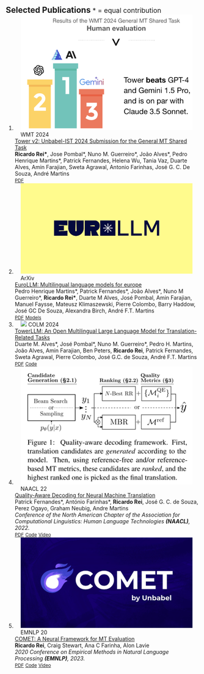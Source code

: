 <h2 id="publications" style="margin: 2px 0px -15px;">
  Selected Publications <small style="font-weight: normal;">* = equal contribution</small>
</h2>

<div class="publications">
<ol class="bibliography">
<li>
<div class="pub-row">
  <div class="col-sm-3 abbr" style="position: relative;padding-right: 15px;padding-left: 15px;">
    <img src="assets/img/Tower-WMT.png" class="teaser img-fluid z-depth-1">
    <abbr class="badge">WMT 2024</abbr>
  </div>

  <div class="col-sm-9" style="position: relative;width: 100%;">
    <div class="title"><a href="https://aclanthology.org/2024.wmt-1.12/">Tower v2: Unbabel-IST 2024 Submission for the General MT Shared Task </a></div>
    <div class="author"><strong>Ricardo Rei*</strong>, Jose Pombal*, Nuno M. Guerreiro*, João Alves*, Pedro Henrique Martins*, Patrick Fernandes, Helena Wu, Tania Vaz, Duarte Alves, Amin Farajian, Sweta Agrawal, Antonio Farinhas, José G. C. De Souza, André Martins</div>
    <div class="links">
      <a href="https://aclanthology.org/2024.wmt-1.12.pdf" class="btn btn-sm z-depth-0" role="button" target="_blank" style="font-size:12px;">PDF</a>
    </div>
  </div>
</div>
</li>

<li>
<div class="pub-row">
  <div class="col-sm-3 abbr" style="position: relative;padding-right: 15px;padding-left: 15px;">
    <img src="assets/img/EuroLLM.jpeg" class="teaser img-fluid z-depth-1">
    <abbr class="badge">ArXiv</abbr>
  </div>

  <div class="col-sm-9" style="position: relative;width: 100%;">
    <div class="title"><a href="https://huggingface.co/blog/eurollm-team/eurollm-9b">EuroLLM: Multilingual language models for europe </a></div>
    <div class="author">Pedro Henrique Martins*, Patrick Fernandes*, João Alves*, Nuno M Guerreiro*, <strong>Ricardo Rei*</strong>, Duarte M Alves, José Pombal, Amin Farajian, Manuel Faysse, Mateusz Klimaszewski, Pierre Colombo, Barry Haddow, José GC De Souza, Alexandra Birch, André F.T. Martins</div>
    <div class="links">
      <a href="https://arxiv.org/pdf/2409.16235" class="btn btn-sm z-depth-0" role="button" target="_blank" style="font-size:12px;">PDF</a>
      <a href="https://huggingface.co/collections/utter-project/eurollm-66b2bd5402f755e41c5d9c6d" class="btn btn-sm z-depth-0" role="button" target="_blank" style="font-size:12px;">Models</a>
    </div>
  </div>
</div>
</li>

<li>
<div class="pub-row">
  <div class="col-sm-3 abbr" style="position: relative;padding-right: 15px;padding-left: 15px;">
    <img src="https://media.licdn.com/dms/image/D4E10AQHY4ki8ljwhgA/image-shrink_800/0/1707757977755?e=2147483647&v=beta&t=qx0nkZcwq7pdjC1yOfv1FzPlzmOiI8iGg3PIYIAWGg4" class="teaser img-fluid z-depth-1">
    <abbr class="badge">COLM 2024</abbr>
  </div>

  <div class="col-sm-9" style="position: relative;width: 100%;">
    <div class="title"><a href="https://arxiv.org/pdf/2402.17733.pdf">TowerLLM: An Open Multilingual Large Language Model for Translation-Related Tasks </a></div>
    <div class="author">Duarte M. Alves*, José Pombal*, Nuno M. Guerreiro*, Pedro H. Martins, João Alves, Amin Farajian, Ben Peters, <strong>Ricardo Rei</strong>, Patrick Fernandes, Sweta Agrawal, Pierre Colombo, José G.C. de Souza, André F.T. Martins</div>
    <div class="links">
      <a href="https://arxiv.org/pdf/2402.17733" class="btn btn-sm z-depth-0" role="button" target="_blank" style="font-size:12px;">PDF</a>
      <a href="https://huggingface.co/collections/Unbabel/tower-659eaedfe36e6dd29eb1805c" class="btn btn-sm z-depth-0" role="button" target="_blank" style="font-size:12px;">Code</a>
    </div>
  </div>
</div>
</li>

<li>
<div class="pub-row">
  <div class="col-sm-3 abbr" style="position: relative;padding-right: 15px;padding-left: 15px;">
    <img src="assets/img/qaware.png" class="teaser img-fluid z-depth-1">
    <abbr class="badge">NAACL 22</abbr>
  </div>

  <div class="col-sm-9" style="position: relative;width: 100%;">
    <div class="title"><a href="https://aclanthology.org/2022.naacl-main.100/">Quality-Aware Decoding for Neural Machine Translation </a></div>
    <div class="author">Patrick Fernandes*, António Farinhas*, <strong>Ricardo Rei</strong>, José G. C. de Souza, Perez Ogayo, Graham Neubig, Andre Martins</div>
    <div class="periodical"><em>Conference of the North American Chapter of the Association for Computational Linguistics: Human Language Technologies <strong>(NAACL)</strong>, 2022.</em></div>
    <div class="links">
      <a href="https://aclanthology.org/2022.naacl-main.100.pdf" class="btn btn-sm z-depth-0" role="button" target="_blank" style="font-size:12px;">PDF</a>
      <a href="https://github.com/deep-spin/qaware-decode" class="btn btn-sm z-depth-0" role="button" target="_blank" style="font-size:12px;">Code</a>
      <a href="https://aclanthology.org/2022.naacl-main.100.mp4" class="btn btn-sm z-depth-0" role="button" target="_blank" style="font-size:12px;">Video</a>
    </div>
  </div>
</div>
</li>

<li>
<div class="pub-row">
  <div class="col-sm-3 abbr" style="position: relative;padding-right: 15px;padding-left: 15px;">
    <img src="assets/img/comet.jpeg" class="teaser img-fluid z-depth-1">
    <abbr class="badge">EMNLP 20</abbr>
  </div>

  <div class="col-sm-9" style="position: relative;width: 100%;">
    <div class="title"><a href="https://aclanthology.org/2020.emnlp-main.213/">COMET: A Neural Framework for MT Evaluation </a></div>
    <div class="author"><strong>Ricardo Rei</strong>, Craig Stewart, Ana C Farinha, Alon Lavie</div>
    <div class="periodical"><em>2020 Conference on Empirical Methods in Natural Language Processing <strong>(EMNLP)</strong>, 2023.</em></div>
    <div class="links">
      <a href="https://aclanthology.org/2020.emnlp-main.213.pdf" class="btn btn-sm z-depth-0" role="button" target="_blank" style="font-size:12px;">PDF</a>
      <a href="https://github.com/Unbabel/COMET/" class="btn btn-sm z-depth-0" role="button" target="_blank" style="font-size:12px;">Code</a>
      <a href="https://slideslive.com/38938781/comet-a-neural-framework-for-mt-evaluation" class="btn btn-sm z-depth-0" role="button" target="_blank" style="font-size:12px;">Video</a>
    </div>
  </div>
</div>
</li>

<br>

</ol>
</div>
